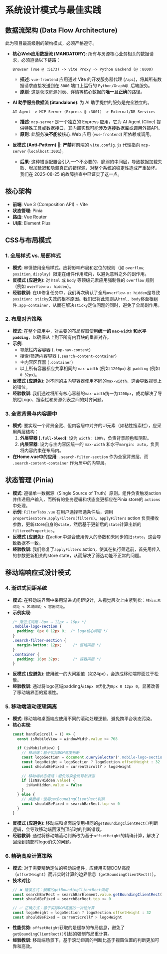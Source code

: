 # 系统设计模式与最佳实践

## 数据流架构 (Data Flow Architecture)

此为项目最高级别的架构模式，必须严格遵守。

-   **核心Web应用数据流 (MANDATORY)**: 所有与房源核心业务相关的数据请求，必须遵循以下链路：
    ```
    Browser (Vue @ :5173) -> Vite Proxy -> Python Backend (@ :8000)
    ```
    -   **描述**: `vue-frontend` 应用通过 Vite 的开发服务器代理 (`/api`)，将其所有数据请求直接发送到在 `8000` 端口上运行的 `Python/GraphQL` 后端服务。
    -   **原则**: 这是获取房源列表、详情等核心数据的**唯一**且**正确**的路径。

-   **AI 助手服务数据流 (Standalone)**: 为 AI 助手提供的服务是完全独立的。
    ```
    AI Agent -> MCP Server (Express @ :3001) -> External/DB Services
    ```
    -   **描述**: `mcp-server` 是一个独立的 Express 应用，它为 AI Agent (Cline) 提供特殊工具或数据接口，其内部实现可能涉及连接数据库或调用外部API。
    -   **原则**: 此服务**决不能**被核心 Web 应用 (`vue-frontend`) 所依赖或调用。

-   **反模式 (Anti-Pattern) 🚨**: **严禁**将前端的 `vite.config.js` 代理指向 `mcp-server` (`localhost:3001`)。
    -   **后果**: 这种错误配置会引入一个不必要的、脆弱的中间层，导致数据加载失败、增加延迟和隐藏真正的错误源，对整个系统的稳定性造成严重破坏。我们在 2025-08-25 的故障排查中已证实了这一点。

## 核心架构

-   **前端**: Vue 3 (Composition API) + Vite
-   **状态管理**: Pinia
-   **路由**: Vue Router
-   **UI库**: Element Plus

## CSS与布局模式

### 1. 全局样式 vs. 局部样式

-   **模式**: 审慎使用全局样式。应将影响布局和定位的规则（如 `overflow`, `position`, `display`）限定在组件作用域内，以避免意料之外的副作用。
-   **反模式 (应避免)**: 对 `html` 或 `body` 等顶级元素应用强制性的 `overflow` 规则（例如 `overflow-x: hidden`）。
-   **经验教训**: 在UI修复任务中，我们再次确认了全局`overflow-x: hidden`是导致`position: sticky`失效的根本原因。我们已将此规则从`html, body`移至根组件`.app-container`，从而在解决`sticky`定位问题的同时，避免了全局副作用。

### 2. 布局对齐策略

-   **模式**: 在整个应用中，对主要的布局容器使用**统一的 `max-width` 和水平 `padding`**，以确保从上到下所有内容块的垂直对齐。
-   **示例**:
    -   导航栏内容容器 (`.top-nav-content`)
    -   搜索/筛选内容容器 (`.search-content-container`)
    -   主内容区容器 (`.container`)
    -   以上所有容器都应共享相同的 `max-width` (例如 `1200px`) 和 `padding` (例如 `0 32px`)。
-   **反模式 (应避免)**: 对不同的主内容容器使用不同的`max-width`，这会导致视觉上的错位。
-   **经验教训**: 我们通过将所有核心容器的`max-width`统一为`1200px`，成功解决了导航栏Logo、搜索栏和房源列表之间的对齐问题。

### 3. 全宽背景与内容居中

-   **模式**: 要实现一个背景全宽、但内容居中对齐的UI元素（如粘性搜索栏），应采用两层结构：
    1.  **外层容器 (`.full-bleed`)**: 设为 `width: 100%`，负责背景颜色和阴影。
    2.  **内层容器**: 设为与主内容区统一的 `max-width` 和水平`margin: auto`，负责将内容约束在布局内。
-   **在Home.vue中的应用**: `.search-filter-section` 作为全宽背景层，而 `.search-content-container` 作为居中的内容层。

## 状态管理 (Pinia)

-   **模式**: 遵循单一数据源（Single Source of Truth）原则。组件负责触发action并传递用户输入，而所有的业务逻辑和状态变更都应在Pinia store的 `actions` 中处理。
-   **示例**: `FilterTabs.vue` 在用户选择筛选条件后，调用 `propertiesStore.applyFilters(filters)`。`applyFilters` action 负责接收参数，更新store自身的`state`，然后基于更新后的`state`计算出新的`filteredProperties`。
-   **反模式 (应避免)**: 在action中混合使用传入的参数和未同步的旧`state`，这会导致数据不一致。
-   **经验教训**: 我们修复了`applyFilters` action，使其在执行筛选前，首先用传入的参数更新相关的store state，从而解决了筛选功能不正常的问题。

## 移动端响应式设计模式

### 4. 渐进式间距系统

-   **模式**: 在移动端界面中采用渐进式间距设计，从视觉层次上由紧到松：`核心元素间距 < 区域间距 < 容器间距`。
-   **示例实现**:
    ```css
    /* 渐进式间距：8px → 12px → 16px */
    .mobile-logo-section {
      padding: 8px 0 12px 0;  /* logo核心间距 */
    }
    .search-filter-section {
      margin-bottom: 12px;     /* 区域间距 */
    }
    .container {
      padding: 16px 32px;      /* 容器间距 */
    }
    ```
-   **反模式 (应避免)**: 使用统一的大间距值（如24px），会造成移动端界面过于松散。
-   **经验教训**: 通过将logo区域padding从`16px 0`优化为`8px 0 12px 0`，显著改善了移动端界面的紧凑性。

### 5. 移动端滚动逻辑隔离

-   **模式**: 移动端和桌面端应使用不同的滚动处理逻辑，避免跨平台状态污染。
-   **核心实现**:
    ```javascript
    const handleScroll = () => {
      const isMobileView = windowWidth.value <= 768
      
      if (isMobileView) {
        // 移动端：基于实际DOM高度判断
        const logoSection = document.querySelector('.mobile-logo-section')
        const logoHeight = logoSection ? logoSection.offsetHeight : 32
        const shouldBeFixed = currentScrollY > logoHeight
        
        // 移动端状态清洁：避免污染全局导航状态
        if (isNavHidden.value) {
          isNavHidden.value = false
        }
      } else {
        // 桌面端：使用getBoundingClientRect判断
        const shouldBeFixed = searchBarRect.top <= 0
      }
    }
    ```
-   **反模式 (应避免)**: 移动端和桌面端使用相同的`getBoundingClientRect()`判断逻辑，会导致移动端回滚到顶部时的判断错误。
-   **经验教训**: 通过将移动端滚动判断改为基于`offsetHeight`的精确计算，解决了回滚到顶部时logo消失的问题。

### 6. 精确高度计算策略

-   **模式**: 对于需要精确定位的移动端组件，应使用实际DOM高度（`offsetHeight`）而非实时计算的边界信息（`getBoundingClientRect()`）。
-   **技术对比**:
    ```javascript
    // ❌ 错误方式：频繁的getBoundingClientRect调用
    const searchBarRect = searchBarElement.value.getBoundingClientRect()
    const shouldBeFixed = searchBarRect.top <= 0
    
    // ✅ 正确方式：基于实际DOM高度的一次性计算
    const logoHeight = logoSection ? logoSection.offsetHeight : 32
    const shouldBeFixed = currentScrollY > logoHeight
    ```
-   **性能优势**: `offsetHeight`获取的是缓存的布局信息，避免了`getBoundingClientRect()`引起的强制布局重计算。
-   **经验教训**: 移动端场景下，基于滚动距离的判断比基于视窗位置的判断更加可靠和高效。
